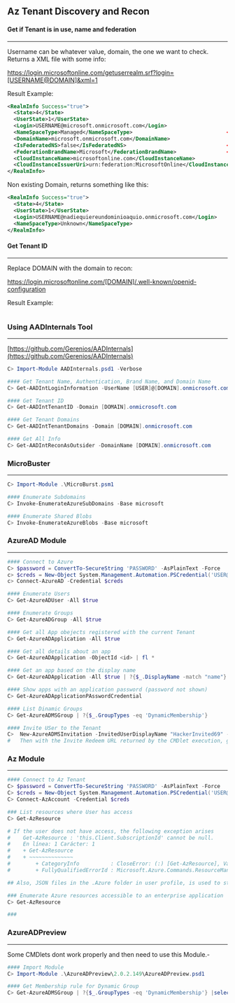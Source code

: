 ## Az Tenant Discovery and Recon

#### Get if Tenant is in use, name and federation
---

Username can be whatever value, domain, the one we want to check. Returns a XML file with some info:

https://login.microsoftonline.com/getuserrealm.srf?login=[USERNAME@DOMAIN]&xml=1

Result Example:
```xml
<RealmInfo Success="true">
  <State>4</State>
  <UserState>1</UserState>
  <Login>USERNAME@microsoft.onmicrosoft.com</Login>
  <NameSpaceType>Managed</NameSpaceType>                              <<-- Managed
  <DomainName>microsoft.onmicrosoft.com</DomainName>
  <IsFederatedNS>false</IsFederatedNS>                                <<-- Not federated
  <FederationBrandName>Microsoft</FederationBrandName>                <<-- Federation Brand Name
  <CloudInstanceName>microsoftonline.com</CloudInstanceName>
  <CloudInstanceIssuerUri>urn:federation:MicrosoftOnline</CloudInstanceIssuerUri>
</RealmInfo>
```
Non existing Domain, returns something like this:
```xml
<RealmInfo Success="true">
  <State>4</State>
  <UserState>1</UserState>
  <Login>USERNAME@nadiequiereundominioaquio.onmicrosoft.com</Login>
  <NameSpaceType>Unknown</NameSpaceType>
</RealmInfo>
```
#### Get Tenant ID
---
Replace DOMAIN with the domain to recon:

https://login.microsoftonline.com/[DOMAIN]/.well-known/openid-configuration

Result Example:
```xml

```

### Using AADInternals Tool
---
[https://github.com/Gerenios/AADInternals](https://github.com/Gerenios/AADInternals)

```powershell
C> Import-Module AADInternals.psd1 -Verbose

#### Get Tenant Name, Authentication, Brand Name, and Domain Name
C> Get-AADIntLoginInformation -UserName [USER]@[DOMAIN].onmicrosoft.com

#### Get Tenant ID
C> Get-AADIntTenantID -Domain [DOMAIN].onmicrosoft.com

#### Get Tenant Domains
C> Get-AADIntTenantDomains -Domain [DOMAIN].onmicrosoft.com

#### Get All Info
C> Get-AADIntReconAsOutsider -DomainName [DOMAIN].onmicrosoft.com
```

### MicroBuster
---
```powershell
C> Import-Module .\MicroBurst.psm1   

#### Enumerate Subdomains
C> Invoke-EnumerateAzureSubDomains -Base microsoft

#### Enumerate Shared Blobs
C> Invoke-EnumerateAzureBlobs -Base microsoft
```

### AzureAD Module
---
```powershell
#### Connect to Azure
C> $password = ConvertTo-SecureString 'PASSWORD' -AsPlainText -Force
c> $creds = New-Object System.Management.Automation.PSCredential('USER@DOMAIN.onmicrosoft.com', $password)
c> Connect-AzureAD -Credential $creds

#### Enumerate Users
C> Get-AzureADUser -All $true

#### Enumerate Groups
C> Get-AzureADGroup -All $true

#### Get all App obejects registered with the current Tenant
C> Get-AzureADApplication -All $true

#### Get all details about an app
C> Get-AzureADApplication -ObjectId <id> | fl *

#### Get an app based on the display name
C> Get-AzureADApplication -All $true | ?{$_.DisplayName -match "name"}

#### Show apps with an application password (password not shown)
C> Get-AzureADApplicationPAsswordCredential

#### List Dinamic Groups
C> Get-AzureADMSGroup | ?{$_.GroupTypes -eq 'DynamicMembership'}

#### Invite USer to the Tenant
C>  New-AzureADMSInvitation -InvitedUserDisplayName "HackerInvited69" -InvitedUserEmailAddress "USERDOMAIN.onmicrosoft.com" -InviteRedirectUrl https://portal.azure.com -SendInvitationMessage $true
#   Then with the Invite Redeem URL returned by the CMDlet execution, go there and login as the user invited to accept
```  

### Az Module
---
```powershell
#### Connect to Az Tenant
C> $password = ConvertTo-SecureString 'PASSWORD' -AsPlainText -Force
C> $creds = New-Object System.Management.Automation.PSCredential('USER@DOMAIN.onmicrosoft.com', $password)
C> Connect-AzAccount -Credential $creds

### List resources where User has access
C> Get-AzResource

# If the user does not have access, the following exception arises
#    Get-AzResource : 'this.Client.SubscriptionId' cannot be null.
#    En línea: 1 Carácter: 1
#    + Get-AzResource
#    + ~~~~~~~~~~~~~~
#        + CategoryInfo          : CloseError: (:) [Get-AzResource], ValidationException
#        + FullyQualifiedErrorId : Microsoft.Azure.Commands.ResourceManager.Cmdlets.Implementation.GetAzureResourceCmdlet

## Also, JSON files in the .Azure folder in user profile, is used to store credentials for Azure. Always protect this folder

### Enumerate Azure resources accessible to an enterprise application 
C> Get-AzResource

### 
```
### AzureADPreview
---
Some CMDlets dont work properly and then need to use this Module.-
```powershell
#### Import Module
C> Import-Module .\AzureADPreview\2.0.2.149\AzureADPreview.psd1

#### Get Membership rule for Dynamic Group
C> Get-AzureADMSGroup | ?{$_.GroupTypes -eq 'DynamicMembership'} |select MembershipRule

```
